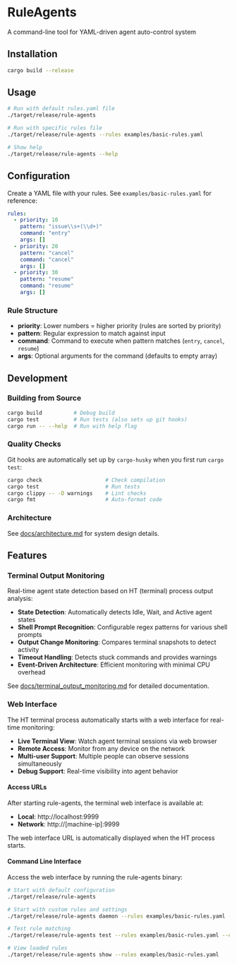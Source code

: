 # RuleAgents

A command-line tool for YAML-driven agent auto-control system

## Installation

```bash
cargo build --release
```

## Usage

```bash
# Run with default rules.yaml file
./target/release/rule-agents

# Run with specific rules file
./target/release/rule-agents --rules examples/basic-rules.yaml

# Show help
./target/release/rule-agents --help
```

## Configuration

Create a YAML file with your rules. See `examples/basic-rules.yaml` for reference:

```yaml
rules:
  - priority: 10
    pattern: "issue\\s+(\\d+)"
    command: "entry"
    args: []
  - priority: 20
    pattern: "cancel"
    command: "cancel"
    args: []
  - priority: 30
    pattern: "resume"
    command: "resume"
    args: []
```

### Rule Structure

- **priority**: Lower numbers = higher priority (rules are sorted by priority)
- **pattern**: Regular expression to match against input
- **command**: Command to execute when pattern matches (`entry`, `cancel`, `resume`)
- **args**: Optional arguments for the command (defaults to empty array)

## Development

### Building from Source

```bash
cargo build          # Debug build
cargo test           # Run tests (also sets up git hooks)
cargo run -- --help  # Run with help flag
```

### Quality Checks

Git hooks are automatically set up by `cargo-husky` when you first run `cargo test`:

```bash
cargo check                    # Check compilation
cargo test                     # Run tests
cargo clippy -- -D warnings    # Lint checks
cargo fmt                      # Auto-format code
```

### Architecture

See [docs/architecture.md](docs/architecture.md) for system design details.

## Features

### Terminal Output Monitoring

Real-time agent state detection based on HT (terminal) process output analysis:

- **State Detection**: Automatically detects Idle, Wait, and Active agent states
- **Shell Prompt Recognition**: Configurable regex patterns for various shell prompts
- **Output Change Monitoring**: Compares terminal snapshots to detect activity
- **Timeout Handling**: Detects stuck commands and provides warnings
- **Event-Driven Architecture**: Efficient monitoring with minimal CPU overhead

See [docs/terminal_output_monitoring.md](docs/terminal_output_monitoring.md) for detailed documentation.

### Web Interface

The HT terminal process automatically starts with a web interface for real-time monitoring:

- **Live Terminal View**: Watch agent terminal sessions via web browser
- **Remote Access**: Monitor from any device on the network
- **Multi-user Support**: Multiple people can observe sessions simultaneously
- **Debug Support**: Real-time visibility into agent behavior

#### Access URLs

After starting rule-agents, the terminal web interface is available at:
- **Local**: http://localhost:9999
- **Network**: http://[machine-ip]:9999

The web interface URL is automatically displayed when the HT process starts.

#### Command Line Interface

Access the web interface by running the rule-agents binary:

```bash
# Start with default configuration
./target/release/rule-agents

# Start with custom rules and settings
./target/release/rule-agents daemon --rules examples/basic-rules.yaml --interval 5

# Test rule matching
./target/release/rule-agents test --rules examples/basic-rules.yaml --capture "issue 123"

# View loaded rules
./target/release/rule-agents show --rules examples/basic-rules.yaml
```